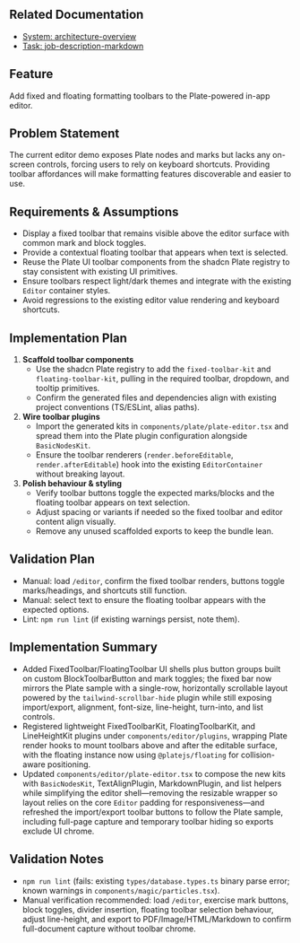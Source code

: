 ## Related Documentation
- [System: architecture-overview](../system/architecture-overview.md)
- [Task: job-description-markdown](./job-description-markdown.md)

## Feature
Add fixed and floating formatting toolbars to the Plate-powered in-app editor.

## Problem Statement
The current editor demo exposes Plate nodes and marks but lacks any on-screen controls, forcing users to rely on keyboard shortcuts. Providing toolbar affordances will make formatting features discoverable and easier to use.

## Requirements & Assumptions
- Display a fixed toolbar that remains visible above the editor surface with common mark and block toggles.
- Provide a contextual floating toolbar that appears when text is selected.
- Reuse the Plate UI toolbar components from the shadcn Plate registry to stay consistent with existing UI primitives.
- Ensure toolbars respect light/dark themes and integrate with the existing `Editor` container styles.
- Avoid regressions to the existing editor value rendering and keyboard shortcuts.

## Implementation Plan
1. **Scaffold toolbar components**
   - Use the shadcn Plate registry to add the `fixed-toolbar-kit` and `floating-toolbar-kit`, pulling in the required toolbar, dropdown, and tooltip primitives.
   - Confirm the generated files and dependencies align with existing project conventions (TS/ESLint, alias paths).
2. **Wire toolbar plugins**
   - Import the generated kits in `components/plate/plate-editor.tsx` and spread them into the Plate plugin configuration alongside `BasicNodesKit`.
   - Ensure the toolbar renderers (`render.beforeEditable`, `render.afterEditable`) hook into the existing `EditorContainer` without breaking layout.
3. **Polish behaviour & styling**
   - Verify toolbar buttons toggle the expected marks/blocks and the floating toolbar appears on text selection.
   - Adjust spacing or variants if needed so the fixed toolbar and editor content align visually.
   - Remove any unused scaffolded exports to keep the bundle lean.

## Validation Plan
- Manual: load `/editor`, confirm the fixed toolbar renders, buttons toggle marks/headings, and shortcuts still function.
- Manual: select text to ensure the floating toolbar appears with the expected options.
- Lint: `npm run lint` (if existing warnings persist, note them).

## Implementation Summary
- Added FixedToolbar/FloatingToolbar UI shells plus button groups built on custom BlockToolbarButton and mark toggles; the fixed bar now mirrors the Plate sample with a single-row, horizontally scrollable layout powered by the `tailwind-scrollbar-hide` plugin while still exposing import/export, alignment, font-size, line-height, turn-into, and list controls.
- Registered lightweight FixedToolbarKit, FloatingToolbarKit, and LineHeightKit plugins under `components/editor/plugins`, wrapping Plate render hooks to mount toolbars above and after the editable surface, with the floating instance now using `@platejs/floating` for collision-aware positioning.
- Updated `components/editor/plate-editor.tsx` to compose the new kits with `BasicNodesKit`, TextAlignPlugin, MarkdownPlugin, and list helpers while simplifying the editor shell—removing the resizable wrapper so layout relies on the core `Editor` padding for responsiveness—and refreshed the import/export toolbar buttons to follow the Plate sample, including full-page capture and temporary toolbar hiding so exports exclude UI chrome.

## Validation Notes
- `npm run lint` (fails: existing `types/database.types.ts` binary parse error; known warnings in `components/magic/particles.tsx`).
- Manual verification recommended: load `/editor`, exercise mark buttons, block toggles, divider insertion, floating toolbar selection behaviour, adjust line-height, and export to PDF/Image/HTML/Markdown to confirm full-document capture without toolbar chrome.
